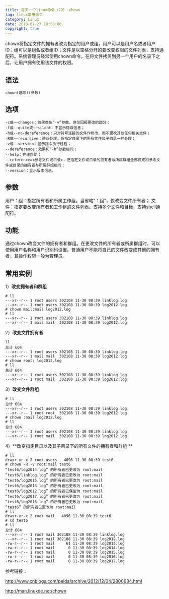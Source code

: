 ```yaml
---
title: 每天一个linux命令（29）-chown
tag: linux常用命令
category: Linux
date: 2018-07-27 18:58:00
copyright: true
---
```


chown将指定文件的拥有者改为指定的用户或组，用户可以是用户名或者用户ID；组可以是组名或者组ID；文件是以空格分开的要改变权限的文件列表，支持通配符。系统管理员经常使用chown命令，在将文件拷贝到另一个用户的名录下之后，让用户拥有使用该文件的权限。 

<!--more-->

## 语法

`chown(选项)(参数)`

## 选项

```
-c或——changes：效果类似“-v”参数，但仅回报更改的部分；
-f或--quite或——silent：不显示错误信息；
-h或--no-dereference：只对符号连接的文件作修改，而不更改其他任何相关文件；
-R或——recursive：递归处理，将指定目录下的所有文件及子目录一并处理；
-v或——version：显示指令执行过程；
--dereference：效果和“-h”参数相同；
--help：在线帮助；
--reference=<参考文件或目录>：把指定文件或目录的拥有者与所属群组全部设成和参考文件或目录的拥有者与所属群组相同；
--version：显示版本信息。
```

## 参数

用户：组：指定所有者和所属工作组。当省略“：组”，仅改变文件所有者；
文件：指定要改变所有者和工作组的文件列表。支持多个文件和目标，支持shell通配符。

## 功能

通过chown改变文件的拥有者和群组。在更改文件的所有者或所属群组时，可以使用用户名称和用户识别码设置。普通用户不能将自己的文件改变成其他的拥有者。其操作权限一般为管理员。

## 常用实例

1）**改变拥有者和群组**

```
# ll
---xr--r-- 1 root users 302108 11-30 08:39 linklog.log
---xr--r-- 1 root users 302108 11-30 08:39 log2012.log
# chown mail:mail log2012.log 
# ll
---xr--r-- 1 root users 302108 11-30 08:39 linklog.log
---xr--r-- 1 mail mail  302108 11-30 08:39 log2012.log
```

2）**改变文件拥有者**

```
ll
总计 604
---xr--r-- 1 root users 302108 11-30 08:39 linklog.log
---xr--r-- 1 mail mail  302108 11-30 08:39 log2012.log
# chown root: log2012.log 
# ll
总计 604
---xr--r-- 1 root users 302108 11-30 08:39 linklog.log
---xr--r-- 1 root mail  302108 11-30 08:39 log2012.log
```

3）**改变文件群组**

```
# ll
总计 604
---xr--r-- 1 root users 302108 11-30 08:39 linklog.log
---xr--r-- 1 root root  302108 11-30 08:39 log2012.log
# chown :mail log2012.log 
# ll
总计 604
---xr--r-- 1 root users 302108 11-30 08:39 linklog.log
---xr--r-- 1 root mail  302108 11-30 08:39 log2012.log
```

4）**改变指定目录以及其子目录下的所有文件的拥有者和群组 **

```
# ll
drwxr-xr-x 2 root users   4096 11-30 08:39 test6
# chown -R -v root:mail test6
“test6/log2014.log” 的所有者已更改为 root:mail
“test6/linklog.log” 的所有者已更改为 root:mail
“test6/log2015.log” 的所有者已更改为 root:mail
“test6/log2013.log” 的所有者已更改为 root:mail
“test6/log2012.log” 的所有者已保留为 root:mail
“test6/log2017.log” 的所有者已更改为 root:mail
“test6/log2016.log” 的所有者已更改为 root:mail
“test6” 的所有者已更改为 root:mail
# ll
drwxr-xr-x 2 root mail   4096 11-30 08:39 test6
# cd test6
# ll
总计 604
---xr--r-- 1 root mail 302108 11-30 08:39 linklog.log
---xr--r-- 1 root mail 302108 11-30 08:39 log2012.log
-rw-r--r-- 1 root mail     61 11-30 08:39 log2013.log
-rw-r--r-- 1 root mail      0 11-30 08:39 log2014.log
-rw-r--r-- 1 root mail      0 11-30 08:39 log2015.log
-rw-r--r-- 1 root mail      0 11-30 08:39 log2016.log
-rw-r--r-- 1 root mail      0 11-30 08:39 log2017.log
```

参考链接：

http://www.cnblogs.com/peida/archive/2012/12/04/2800684.html

http://man.linuxde.net/chown